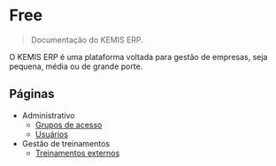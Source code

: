 # Free

> Documentação do KEMIS ERP.

O KEMIS ERP é uma plataforma voltada para gestão de empresas, seja pequena, média ou de grande porte.

## Páginas


* Administrativo
    * [Grupos de acesso](modules/administrative/access-groups.md)
    * [Usuários](modules/administrative/users.md)
* Gestão de treinamentos
    * [Treinamentos externos](modules/training-management/external-training.md)
